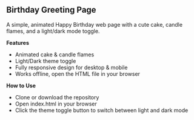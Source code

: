 ## Birthday Greeting Page
A simple, animated Happy Birthday web page with a cute cake, candle flames, and a light/dark mode toggle.

**Features**
 - Animated cake & candle flames 
 - Light/Dark theme toggle 
 - Fully responsive design for desktop & mobile
 - Works offline, open the HTML file in your browser

**How to Use**
 - Clone or download the repository
 - Open index.html in your browser
 - Click the theme toggle button to switch between light and dark mode
